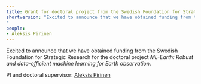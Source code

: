 ```yaml
---
title: Grant for doctoral project from the Swedish Foundation for Strategic Research
shortversion: "Excited to announce that we have obtained funding from the Swedish Foundation for Strategic Research for the doctoral project _ML-Earth: Robust and data-efficient machine learning for Earth observation_.
"
people:
- Aleksis Pirinen
---
```


Excited to announce that we have obtained funding from the Swedish Foundation for Strategic Research for the doctoral project _ML-Earth: Robust and data-efficient machine learning for Earth observation_.

PI and doctoral supervisor: [Aleksis Pirinen](/people/)
